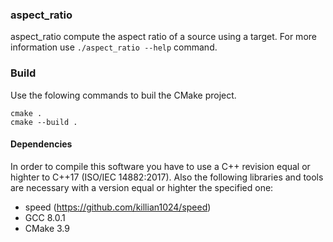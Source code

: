 ### aspect_ratio ###

aspect_ratio compute the aspect ratio of a source using a target. For more information use 
`./aspect_ratio --help` command.

### Build ###

Use the folowing commands to buil the CMake project.

    cmake .
    cmake --build .

#### Dependencies ####

In order to compile this software you have to use a C++ revision equal or highter to C++17 
(ISO/IEC 14882:2017). Also the following libraries and tools are necessary with a version equal or 
highter the specified one:
- speed (https://github.com/killian1024/speed)
- GCC 8.0.1
- CMake 3.9
